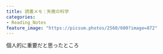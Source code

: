 ```yaml
---
title: 読書メモ：失敗の科学
categories:
- Reading_Notes
feature_image: "https://picsum.photos/2560/600?image=872"
---
```


個人的に重要だと思ったところ

<!-- 
### 第一章　失敗のマネジメント



- 本書の目的：失敗のとらえ方を根本から覆し、仕事や日常生活で「究極のパフォーマンス」を引き出すこと．

- クローズドループ
    
    「クローズド・ループ」とは、失敗や欠陥にかかわる情報が放置されたり曲解されたりして、進歩につながらない現象や状態
    
    医療業界はこちらに当てはまる．
    

- オープンループ
    
    「オープン・ループ」では、失敗は適切に対処され、学習の機会や進化がもたらされる。
    
    航空業界はこちらに当てはまる．
    
- フィードバックが無ければ，経験に意味がない
    
    「暗闇でゴルフの練習を続けて，上達するか？」
    

- ヒューマンエラーを防ぐには，起こらないシステムを．
    
    そして，失敗から学ぶシステムを．
    

### 第二章　人はウソを隠すのではなく信じ込む

- 人は自分の過ちを認めるのが嫌い
    
    教祖の予言が外れても，信念を変えることなく，事実の「解釈」を変えてしまう．
    

- 認知的不協…自分の信念と事実とが矛盾している状態
    
    解決策
    
    1.自分の信念が間違っていたと認める…難しい
    
    2.事実をあるがままに受け入れず、自分に都合のいい解釈を付ける…これがダメ
    
    失敗によって失うものが多いほど，これに陥る．
    

- 確証バイアス
    
    自分が進んで失敗する意思がない限り，ほとんどの人は間違った仮説から抜け出せない．
    

### 第三章　単純化の罠から脱出せよ

- 失敗から学ぶにはふたつの要素がある
    - 適切なシステム
    - マインドセット
    
- トップダウンとボトムダウン
    
    トップダウン…完璧(と思われるよう)な理論を組み立て，実行に移す
    
    ボトムダウン…実践で失敗や選択を繰り返して学びながら，戦略の方向性を見極める
    
    トップダウンではなく，ボトムダウンを行うべき．
    
    トップダウンで行ってしまう理由
    
    - ベッドルームでひたすら考え抜けば最適解を得られるという誤解
    - 失敗への恐怖
    
    大量に試行錯誤＆フィードバックを行い，改善していくべき．
    
- ランダム化比較試験
    
    「○○をしなかったら、起こっていたかもしれないこと」は検証実験において「反事実」と言う．反事実の検証にランダム化比較試験が必要．
    
    何が効果的で何がそうでないのか，を明らかにする．
    

- 選択バイアス
    
    観察するサンプリング（抽出）された集団が、全体の様子を反映していない偏りのこと．
    

### 第四章　難問はまず切り刻め

- マージナルゲイン
    
    大きな問題を細かく分割すること．
    
    「壮大な戦略を立てても、それだけでは何の意味もないと早いうちに気づきました。もっと小さなレベルで、何が有効で何がそうでないかを見極めることが必要です。たとえそれぞれのステップは小さくても、積み重なれば驚くほど大きくなります」
    
    成功は、創造と検証の複雑な相互作用によってもたらされるのだ
    
    最適化のループをひたすら回すべし
    

### 第五章　「犯人探し」バイアスとの闘い

- 失敗に対する組織文化
    - 「失敗は学習のチャンス」ととらえる組織文化…些細なミスも報告し，成長していく．
    - 真っ先に非難が始まる環境…ミスを報告しなくなる．
        
        「処遇を判断する立場の人間を、スタッフは信頼しているか？」か重要．
        

- 我々の脳には一番単純で一番直感的な結論を出す傾向がある

- 非難して良いことは1つもない

### 第六章　究極の成果をもたらすマインドセット

- 失敗はしても良いものではなく，欠かせないもの

- マインドセット
    - 固定型マインドセット…知識や才能は生まれ持ったもの，と考えること．
    - 成長型マインドセット…努力によって，知識や才能を伸ばせるもの，と考えること．
        
        このマインドを持っていれば，ミスにしっかりと注目を向け，成長していく．
        

- 知力，体力よりも持久力（やり抜く力）が重要．

- 日本で起業をする者が少ないのは，失敗に対する恐れが大きいから．
    
    一方，アメリカは真逆で，失敗に対する恐れが小さい．
    
    数学に関しては，この傾向が真逆になり，数学のレベルも真逆になる．
    
    つまり，マインドセット次第ということ．
    

### 終章　失敗と人類の進化

- すべてを「失敗ありき」で設計せよ
    
    事前検死…あらかじめ失敗したと想定し，その原因を考察する．


-->
